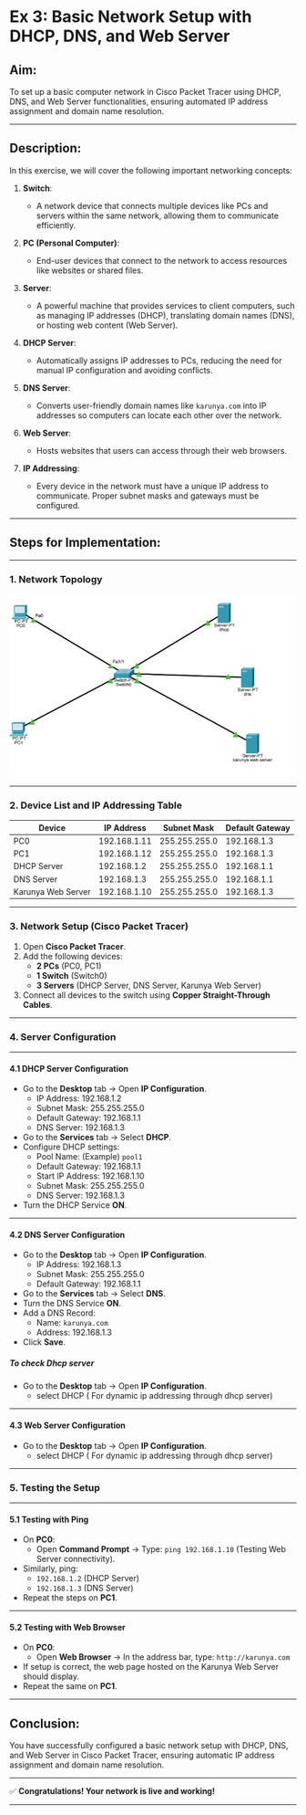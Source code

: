 # Ex 3: Basic Network Setup with DHCP, DNS, and Web Server

## Aim:
To set up a basic computer network in Cisco Packet Tracer using DHCP, DNS, and Web Server functionalities, ensuring automated IP address assignment and domain name resolution.

---

## Description:
In this exercise, we will cover the following important networking concepts:

1. **Switch**:  
   - A network device that connects multiple devices like PCs and servers within the same network, allowing them to communicate efficiently.

2. **PC (Personal Computer)**:  
   - End-user devices that connect to the network to access resources like websites or shared files.

3. **Server**:  
   - A powerful machine that provides services to client computers, such as managing IP addresses (DHCP), translating domain names (DNS), or hosting web content (Web Server).

4. **DHCP Server**:  
   - Automatically assigns IP addresses to PCs, reducing the need for manual IP configuration and avoiding conflicts.

5. **DNS Server**:  
   - Converts user-friendly domain names like `karunya.com` into IP addresses so computers can locate each other over the network.

6. **Web Server**:  
   - Hosts websites that users can access through their web browsers.

7. **IP Addressing**:  
   - Every device in the network must have a unique IP address to communicate. Proper subnet masks and gateways must be configured.

---

## Steps for Implementation:

---

### 1. Network Topology

![Network Topology](./assets/Dhcp%2CHTTP%2CDns.png)

---

### 2. Device List and IP Addressing Table

| Device             | IP Address      | Subnet Mask       | Default Gateway  |
|--------------------|-----------------|-------------------|------------------|
| PC0                | 192.168.1.11     | 255.255.255.0     | 192.168.1.3      |
| PC1                | 192.168.1.12     | 255.255.255.0     | 192.168.1.3      |
| DHCP Server        | 192.168.1.2      | 255.255.255.0     | 192.168.1.1      |
| DNS Server         | 192.168.1.3      | 255.255.255.0     | 192.168.1.1      |
| Karunya Web Server | 192.168.1.10     | 255.255.255.0     | 192.168.1.3      |

---

### 3. Network Setup (Cisco Packet Tracer)

1. Open **Cisco Packet Tracer**.
2. Add the following devices:
   - **2 PCs** (PC0, PC1)
   - **1 Switch** (Switch0)
   - **3 Servers** (DHCP Server, DNS Server, Karunya Web Server)
3. Connect all devices to the switch using **Copper Straight-Through Cables**.

---

### 4. Server Configuration

---

#### 4.1 DHCP Server Configuration

- Go to the **Desktop** tab → Open **IP Configuration**.
  - IP Address: 192.168.1.2
  - Subnet Mask: 255.255.255.0
  - Default Gateway: 192.168.1.1
  - DNS Server: 192.168.1.3
- Go to the **Services** tab → Select **DHCP**.
- Configure DHCP settings:
  - Pool Name: (Example) `pool1`
  - Default Gateway: 192.168.1.1
  - Start IP Address: 192.168.1.10
  - Subnet Mask: 255.255.255.0
  - DNS Server: 192.168.1.3
- Turn the DHCP Service **ON**.

---

#### 4.2 DNS Server Configuration

- Go to the **Desktop** tab → Open **IP Configuration**.
  - IP Address: 192.168.1.3
  - Subnet Mask: 255.255.255.0
  - Default Gateway: 192.168.1.1
- Go to the **Services** tab → Select **DNS**.
- Turn the DNS Service **ON**.
- Add a DNS Record:
  - Name: `karunya.com`
  - Address: 192.168.1.3
- Click **Save**.

##### To check Dhcp server
- Go to the **Desktop** tab → Open **IP Configuration**.
    - select DHCP ( For dynamic ip addressing through dhcp server)

---

#### 4.3 Web Server Configuration

- Go to the **Desktop** tab → Open **IP Configuration**.
    - select DHCP ( For dynamic ip addressing through dhcp server)

---

### 5. Testing the Setup

---

#### 5.1 Testing with Ping

- On **PC0**:
  - Open **Command Prompt** → Type: `ping 192.168.1.10` (Testing Web Server connectivity).
- Similarly, ping:
  - `192.168.1.2` (DHCP Server)
  - `192.168.1.3` (DNS Server)
- Repeat the steps on **PC1**.

---

#### 5.2 Testing with Web Browser

- On **PC0**:
  - Open **Web Browser** → In the address bar, type: `http://karunya.com`
- If setup is correct, the web page hosted on the Karunya Web Server should display.
- Repeat the same on **PC1**.

---

## Conclusion:
You have successfully configured a basic network setup with DHCP, DNS, and Web Server in Cisco Packet Tracer, ensuring automatic IP address assignment and domain name resolution.

---

✅ **Congratulations! Your network is live and working!**

---
